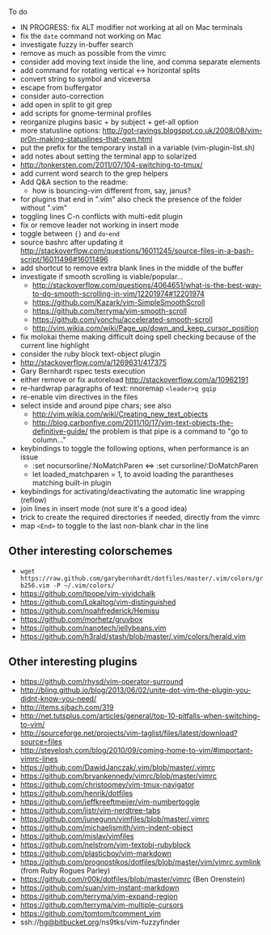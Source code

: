 To do

* IN PROGRESS: fix ALT modifier not working at all on Mac terminals
* fix the `date` command not working on Mac
* investigate fuzzy in-buffer search
* remove as much as possible from the vimrc
* consider add moving text inside the line, and comma separate elements
* add command for rotating vertical <-> horizontal splits
* convert string to symbol and viceversa
* escape from buffergator
* consider auto-correction
* add open in split to git grep
* add scripts for gnome-terminal profiles
* reorganize plugins basic + by subject + get-all option
* more statusline options: <http://got-ravings.blogspot.co.uk/2008/08/vim-pr0n-making-statuslines-that-own.html>
* put the prefix for the temporary install in a variable (vim-plugin-list.sh)
* add notes about setting the terminal app to solarized
* http://tonkersten.com/2011/07/104-switching-to-tmux/
* add current word search to the grep helpers
* Add Q&A section to the readme:
  - how is bouncing-vim different from, say, janus?
* for plugins that end in ".vim" also check the presence of the folder without ".vim"
* toggling lines C-n conflicts with multi-edit plugin
* fix or remove leader not working in insert mode
* toggle between `{}` and `do`-`end`
* source bashrc after updating it <http://stackoverflow.com/questions/16011245/source-files-in-a-bash-script/16011496#16011496>
* add shortcut to remove extra blank lines in the middle of the buffer
* investigate if smooth scrolling is viable/popular...
  - <http://stackoverflow.com/questions/4064651/what-is-the-best-way-to-do-smooth-scrolling-in-vim/12201974#12201974>
  - <https://github.com/Kazark/vim-SimpleSmoothScroll>
  - <https://github.com/terryma/vim-smooth-scroll>
  - <https://github.com/yonchu/accelerated-smooth-scroll>
  - <http://vim.wikia.com/wiki/Page_up/down_and_keep_cursor_position>
* fix molokai theme making difficult doing spell checking because of the current line highlight
* consider the ruby block text-object plugin
* <http://stackoverflow.com/a/1269631/417375>
* Gary Bernhardt rspec tests execution
* either remove or fix autoreload <http://stackoverflow.com/a/10962191>
* re-hardwrap paragraphs of text: nnoremap `<leader>q gqip`
* re-enable vim directives in the files
* select inside and around pipe chars; see also
  - <http://vim.wikia.com/wiki/Creating_new_text_objects>
  - <http://blog.carbonfive.com/2011/10/17/vim-text-objects-the-definitive-guide/>
  the problem is that pipe is a command to "go to column..."
* keybindings to toggle the following options, when performance is an issue
  * :set nocursorline/:NoMatchParen <=> :set cursorline/:DoMatchParen
  * let loaded_matchparen = 1, to avoid loading the parantheses matching built-in plugin
* keybindings for activating/deactivating the automatic line wrapping (reflow)
* join lines in insert mode (not sure it's a good idea)
* trick to create the required directories if needed, directly from the vimrc
* map `<End>` to toggle to the last non-blank char in the line

Other interesting colorschemes
------------------------------

* `wget https://raw.github.com/garybernhardt/dotfiles/master/.vim/colors/grb256.vim -P ~/.vim/colors/`
* <https://github.com/tpope/vim-vividchalk>
* <https://github.com/Lokaltog/vim-distinguished>
* <https://github.com/noahfrederick/Hemisu>
* <https://github.com/morhetz/gruvbox>
* <https://github.com/nanotech/jellybeans.vim>
* <https://github.com/h3rald/stash/blob/master/.vim/colors/herald.vim>

Other interesting plugins
-----------------------

* <https://github.com/rhysd/vim-operator-surround>
* <http://bling.github.io/blog/2013/06/02/unite-dot-vim-the-plugin-you-didnt-know-you-need/>
* <http://items.sjbach.com/319>
* <http://net.tutsplus.com/articles/general/top-10-pitfalls-when-switching-to-vim/>
* <http://sourceforge.net/projects/vim-taglist/files/latest/download?source=files>
* <http://stevelosh.com/blog/2010/09/coming-home-to-vim/#important-vimrc-lines>
* <https://github.com/DawidJanczak/.vim/blob/master/.vimrc>
* <https://github.com/bryankennedy/vimrc/blob/master/vimrc>
* <https://github.com/christoomey/vim-tmux-navigator>
* <https://github.com/henrik/dotfiles>
* <https://github.com/jeffkreeftmeijer/vim-numbertoggle>
* <https://github.com/jistr/vim-nerdtree-tabs>
* <https://github.com/junegunn/vimfiles/blob/master/.vimrc>
* <https://github.com/michaeljsmith/vim-indent-object>
* <https://github.com/mislav/vimfiles>
* <https://github.com/nelstrom/vim-textobj-rubyblock>
* <https://github.com/plasticboy/vim-markdown>
* <https://github.com/prognostikos/dotfiles/blob/master/vim/vimrc.symlink> (from Ruby Rogues Parley)
* <https://github.com/r00k/dotfiles/blob/master/vimrc> (Ben Orenstein)
* <https://github.com/suan/vim-instant-markdown>
* <https://github.com/terryma/vim-expand-region>
* <https://github.com/terryma/vim-multiple-cursors>
* <https://github.com/tomtom/tcomment_vim>
* ssh://hg@bitbucket.org/ns9tks/vim-fuzzyfinder
